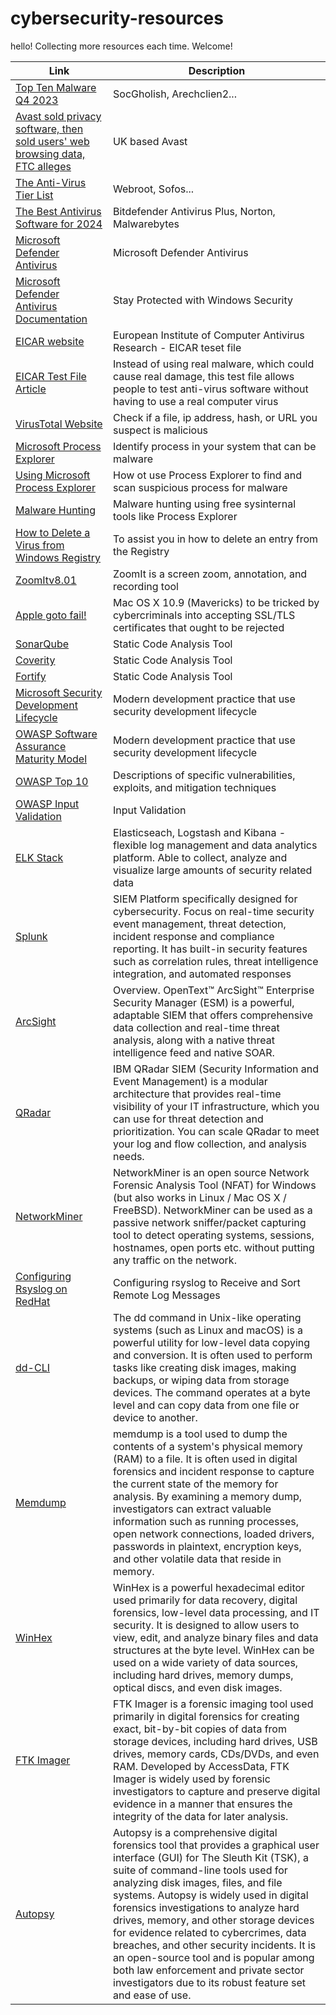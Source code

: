 # cybersecurity-resources
hello!
Collecting more resources each time. Welcome!

| Link | Description |
|------|-------------|
| [Top Ten Malware Q4 2023](https://www.cisecurity.org/insights/blog/top-10-malware-q4-2023) | SocGholish, Arechclien2... |
| [Avast sold privacy software, then sold users' web browsing data, FTC alleges](https://www.cbsnews.com/news/ftc-avast-browsing-data-privacy/) | UK based Avast |
| [The Anti-Virus Tier List](https://www.youtube.com/watch?app=desktop&v=xKrHWM1VeFQ) | Webroot, Sofos... |
| [The Best Antivirus Software for 2024](https://www.pcmag.com/picks/the-best-antivirus-protection) | Bitdefender Antivirus Plus, Norton, Malwarebytes |
| [Microsoft Defender Antivirus](https://www.microsoft.com/en-us/videoplayer/embed/RE3FifU) | Microsoft Defender Antivirus |
| [Microsoft Defender Antivirus Documentation](https://support.microsoft.com/en-us/windows/stay-protected-with-windows-security-2ae0363d-0ada-c064-8b56-6a39afb6a963#:~:text=Windows%20Security%20is%20built%2Din,program%20called%20Microsoft%20Defender%20Antivirus.) | Stay Protected with Windows Security |
| [EICAR website](https://www.eicar.org/download-anti-malware-testfile/#top) | European Institute of Computer Antivirus Research - EICAR teset file |
| [EICAR Test File Article](https://en.wikipedia.org/wiki/EICAR_test_file) | Instead of using real malware, which could cause real damage, this test file allows people to test anti-virus software without having to use a real computer virus |
| [VirusTotal Website](https://www.virustotal.com/gui/home/search) | Check if a file, ip address, hash, or URL you suspect is malicious |
| [Microsoft Process Explorer](https://learn.microsoft.com/en-us/sysinternals/downloads/process-explorer) | Identify process in your system that can be malware |
| [Using Microsoft Process Explorer](https://www.101labs.net/comptia-security/lab-57-how-to-use-process-explorer-to-find-and-scan-suspicious-processes-for-malware/) | How ot use Process Explorer to find and scan suspicious process for malware |
| [Malware Hunting](https://www.youtube.com/watch?v=A_TPZxuTzBU) | Malware hunting using free sysinternal tools like Process Explorer |
| [How to Delete a Virus from Windows Registry](https://www.youtube.com/watch?v=uEv0Tpcfn40) |  To assist you in how to delete an entry from the Registry |
| [ZoomItv8.01](https://learn.microsoft.com/en-us/sysinternals/downloads/zoomit) | ZoomIt is a screen zoom, annotation, and recording tool |
| [Apple goto fail!](https://news.sophos.com/en-us/2014/02/28/sophos-in-the-news-world-of-warbiking-apples-goto-fail-bug-android-malware-surge/) | Mac OS X 10.9 (Mavericks) to be tricked by cybercriminals into accepting SSL/TLS certificates that ought to be rejected |
| [SonarQube](https://www.sonarsource.com/products/sonarqube/) | Static Code Analysis Tool |
| [Coverity](https://www.synopsys.com/software-integrity/security-testing/static-analysis-sast.html) | Static Code Analysis Tool |
| [Fortify](https://www.microfocus.com/en-us/cyberres/application-security) | Static Code Analysis Tool |
| [Microsoft Security Development Lifecycle](https://www.microfocus.com/en-us/cyberres/application-security) | Modern development practice that use security development lifecycle |
| [OWASP Software Assurance Maturity Model](https://owasp.org/www-project-samm/) | Modern development practice that use security development lifecycle |
| [OWASP Top 10](https://owasp.org/www-project-top-ten/) | Descriptions of specific vulnerabilities, exploits, and mitigation techniques |
| [OWASP Input Validation](https://cheatsheetseries.owasp.org/cheatsheets/Input_Validation_Cheat_Sheet.html) | Input Validation |
| [ELK Stack](https://www.elastic.co/elastic-stack) | Elasticseach, Logstash and Kibana - flexible log management and data analytics platform. Able to collect, analyze and visualize large amounts of security related data |
| [Splunk](https://www.splunk.com/) | SIEM Platform specifically designed for cybersecurity. Focus on real-time security event management, threat detection, incident response and compliance reporting. It has built-in security features such as  correlation rules, threat intelligence integration, and automated responses |
| [ArcSight](https://www.opentext.com/products/arcsight-enterprise-security-manager#:~:text=On%20this%20page-,Overview,intelligence%20feed%20and%20native%20SOAR.) | Overview. OpenText™ ArcSight™ Enterprise Security Manager (ESM) is a powerful, adaptable SIEM that offers comprehensive data collection and real-time threat analysis, along with a native threat intelligence feed and native SOAR. |
| [QRadar](https://www.ibm.com/products/qradar-siem) | IBM QRadar SIEM (Security Information and Event Management) is a modular architecture that provides real-time visibility of your IT infrastructure, which you can use for threat detection and prioritization. You can scale QRadar to meet your log and flow collection, and analysis needs. |
| [NetworkMiner](https://www.netresec.com/?page=NetworkMiner) | NetworkMiner is an open source Network Forensic Analysis Tool (NFAT) for Windows (but also works in Linux / Mac OS X / FreeBSD). NetworkMiner can be used as a passive network sniffer/packet capturing tool to detect operating systems, sessions, hostnames, open ports etc. without putting any traffic on the network. |
| [Configuring Rsyslog on RedHat](https://docs.redhat.com/en/documentation/red_hat_enterprise_linux/6/html/deployment_guide/s1-configuring_rsyslog_on_a_logging_server#s1-configuring_rsyslog_on_a_logging_server) | Configuring rsyslog to Receive and Sort Remote Log Messages |
| [dd-CLI](https://ioflood.com/blog/dd-linux-command/) | The dd command in Unix-like operating systems (such as Linux and macOS) is a powerful utility for low-level data copying and conversion. It is often used to perform tasks like creating disk images, making backups, or wiping data from storage devices. The command operates at a byte level and can copy data from one file or device to another.|
| [Memdump](https://www.kali.org/tools/memdump/) | memdump is a tool used to dump the contents of a system's physical memory (RAM) to a file. It is often used in digital forensics and incident response to capture the current state of the memory for analysis. By examining a memory dump, investigators can extract valuable information such as running processes, open network connections, loaded drivers, passwords in plaintext, encryption keys, and other volatile data that reside in memory.|
| [WinHex](https://x-ways.net/winhex/) | WinHex is a powerful hexadecimal editor used primarily for data recovery, digital forensics, low-level data processing, and IT security. It is designed to allow users to view, edit, and analyze binary files and data structures at the byte level. WinHex can be used on a wide variety of data sources, including hard drives, memory dumps, optical discs, and even disk images. |
| [FTK Imager](https://www.exterro.com/digital-forensics-software/ftk-imager) | FTK Imager is a forensic imaging tool used primarily in digital forensics for creating exact, bit-by-bit copies of data from storage devices, including hard drives, USB drives, memory cards, CDs/DVDs, and even RAM. Developed by AccessData, FTK Imager is widely used by forensic investigators to capture and preserve digital evidence in a manner that ensures the integrity of the data for later analysis. |
| [Autopsy](https://www.autopsy.com/) | Autopsy is a comprehensive digital forensics tool that provides a graphical user interface (GUI) for The Sleuth Kit (TSK), a suite of command-line tools used for analyzing disk images, files, and file systems. Autopsy is widely used in digital forensics investigations to analyze hard drives, memory, and other storage devices for evidence related to cybercrimes, data breaches, and other security incidents. It is an open-source tool and is popular among both law enforcement and private sector investigators due to its robust feature set and ease of use. |
